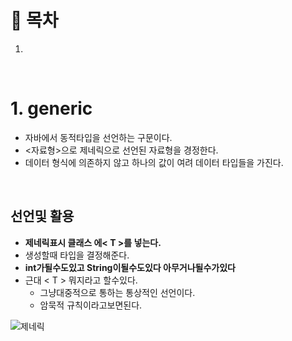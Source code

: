 # 🔖 목차
1.


<br/>

# 1. generic
- 자바에서 동적타입을 선언하는 구문이다.
- <자료형>으로 제네릭으로 선언된 자료형을 경정한다.
- 데이터 형식에 의존하지 않고 하나의 값이 여려 데이터 타입들을 가진다.

<br/>

## 선언및 활용

- **제네릭표시 클래스 에< T >를 넣는다.**
- 생성할때 타입을 결정해준다.
- **int가될수도있고 String이될수도있다 아무거나될수가있다**
- 근대 < T > 뭐지라고 할수있다.
    - 그냥대중적으로 통하는 통상적인 선언이다.
    - 암묵적 규칙이라고보면된다.



![제네릭](https://user-images.githubusercontent.com/126074577/228588490-681e35cf-ffc7-468a-94b7-c06ff5c544b4.png)
  
  

  
  
  
  
  
  

